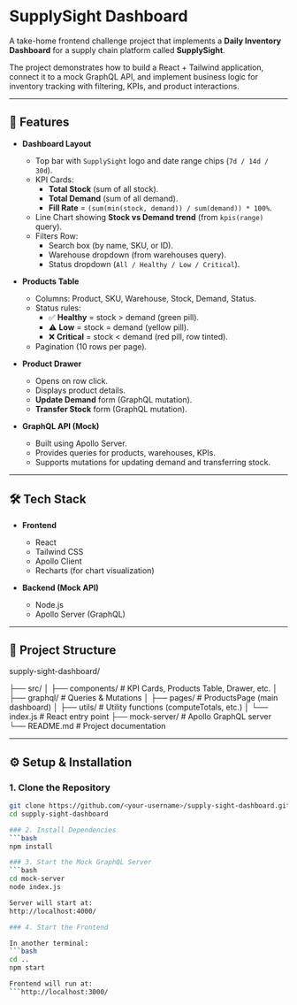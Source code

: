 # SupplySight Dashboard

A take-home frontend challenge project that implements a **Daily Inventory Dashboard** for a supply chain platform called **SupplySight**.  

The project demonstrates how to build a React + Tailwind application, connect it to a mock GraphQL API, and implement business logic for inventory tracking with filtering, KPIs, and product interactions.

---

## 🚀 Features

- **Dashboard Layout**
  - Top bar with `SupplySight` logo and date range chips (`7d / 14d / 30d`).
  - KPI Cards:
    - **Total Stock** (sum of all stock).
    - **Total Demand** (sum of all demand).
    - **Fill Rate** = `(sum(min(stock, demand)) / sum(demand)) * 100%`.
  - Line Chart showing **Stock vs Demand trend** (from `kpis(range)` query).
  - Filters Row:
    - Search box (by name, SKU, or ID).
    - Warehouse dropdown (from warehouses query).
    - Status dropdown (`All / Healthy / Low / Critical`).

- **Products Table**
  - Columns: Product, SKU, Warehouse, Stock, Demand, Status.
  - Status rules:
    - ✅ **Healthy** = stock > demand (green pill).
    - ⚠️ **Low** = stock = demand (yellow pill).
    - ❌ **Critical** = stock < demand (red pill, row tinted).
  - Pagination (10 rows per page).

- **Product Drawer**
  - Opens on row click.
  - Displays product details.
  - **Update Demand** form (GraphQL mutation).
  - **Transfer Stock** form (GraphQL mutation).

- **GraphQL API (Mock)**
  - Built using Apollo Server.
  - Provides queries for products, warehouses, KPIs.
  - Supports mutations for updating demand and transferring stock.

---

## 🛠️ Tech Stack

- **Frontend**
  - React
  - Tailwind CSS
  - Apollo Client
  - Recharts (for chart visualization)

- **Backend (Mock API)**
  - Node.js
  - Apollo Server (GraphQL)

---

## 📂 Project Structure

supply-sight-dashboard/

├── src/
│ ├── components/ # KPI Cards, Products Table, Drawer, etc.
│ ├── graphql/ # Queries & Mutations
│ ├── pages/ # ProductsPage (main dashboard)
│ ├── utils/ # Utility functions (computeTotals, etc.)
│ └── index.js # React entry point
├── mock-server/ # Apollo GraphQL server
└── README.md # Project documentation


---

## ⚙️ Setup & Installation

### 1. Clone the Repository
```bash
git clone https://github.com/<your-username>/supply-sight-dashboard.git
cd supply-sight-dashboard

### 2. Install Dependencies
```bash
npm install

### 3. Start the Mock GraphQL Server
```bash
cd mock-server
node index.js

Server will start at:
http://localhost:4000/

### 4. Start the Frontend

In another terminal:
```bash
cd ..
npm start

Frontend will run at:
```http://localhost:3000/
